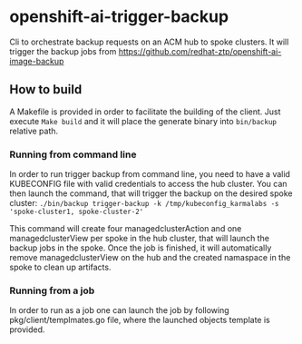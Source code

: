 # openshift-ai-trigger-backup

Cli to orchestrate backup requests on an ACM hub to spoke clusters. It will trigger the backup jobs 
from <https://github.com/redhat-ztp/openshift-ai-image-backup>

## How to build

A Makefile is provided in order to facilitate the building of the client. Just execute `Make build` and 
it will place the generate binary into `bin/backup` relative path.

### Running from command line

In order to run trigger backup from command line, you need to have a valid KUBECONFIG file with 
valid credentials to access the hub cluster. You can then launch the command, that will trigger the backup 
on the desired spoke cluster:
`./bin/backup trigger-backup -k /tmp/kubeconfig_karmalabs -s 'spoke-cluster1, spoke-cluster-2'`

This command will create four managedclusterAction and one managedclusterView per spoke in the hub cluster,
that will launch the backup jobs in the spoke.
Once the job is finished, it will automatically remove managedclusterView on the hub and the created namaspace
in the spoke to clean up artifacts.

### Running from a job

In order to run as a job one can launch the job by following pkg/client/templmates.go file, where the 
launched objects template is provided.
